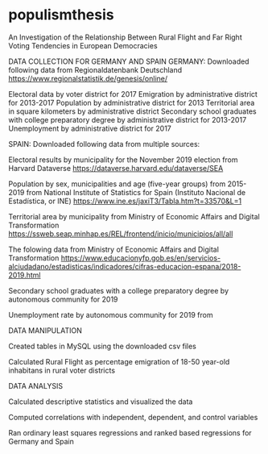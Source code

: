 # populismthesis
An Investigation of the Relationship Between Rural Flight and Far Right Voting Tendencies in European Democracies

DATA COLLECTION FOR GERMANY AND SPAIN
GERMANY:
Downloaded following data from Regionaldatenbank Deutschland
https://www.regionalstatistik.de/genesis/online/

Electoral data by voter district for 2017
Emigration by administrative district for 2013-2017
Population by administrative district for 2013
Territorial area in square kilometers by administrative district
Secondary school graduates with college preparatory degree by administrative district for 2013-2017
Unemployment by administrative district for 2017

SPAIN:
Downloaded following data from multiple sources:

Electoral results by municipality for the November 2019 election from Harvard Dataverse
https://dataverse.harvard.edu/dataverse/SEA

Population by sex, municipalities and age (five-year groups) from 2015-2019 from National Institute of Statistics for Spain (Instituto Nacional de Estadística, or INE)
https://www.ine.es/jaxiT3/Tabla.htm?t=33570&L=1

Territorial area by municipality from Ministry of Economic Affairs and Digital Transformation
https://ssweb.seap.minhap.es/REL/frontend/inicio/municipios/all/all

The folowing data from Ministry of Economic Affairs and Digital Transformation
https://www.educacionyfp.gob.es/en/servicios-alciudadano/estadisticas/indicadores/cifras-educacion-espana/2018-2019.html

Secondary school graduates with a college preparatory degree by autonomous
community for 2019

Unemployment rate by autonomous community for 2019 from 

DATA MANIPULATION

Created tables in MySQL using the downloaded csv files

Calculated Rural Flight as percentage emigration of 18-50 year-old inhabitans in rural voter districts

DATA ANALYSIS

Calculated descriptive statistics and visualized the data

Computed correlations with independent, dependent, and control variables

Ran ordinary least squares regressions and ranked based regressions for Germany and Spain



